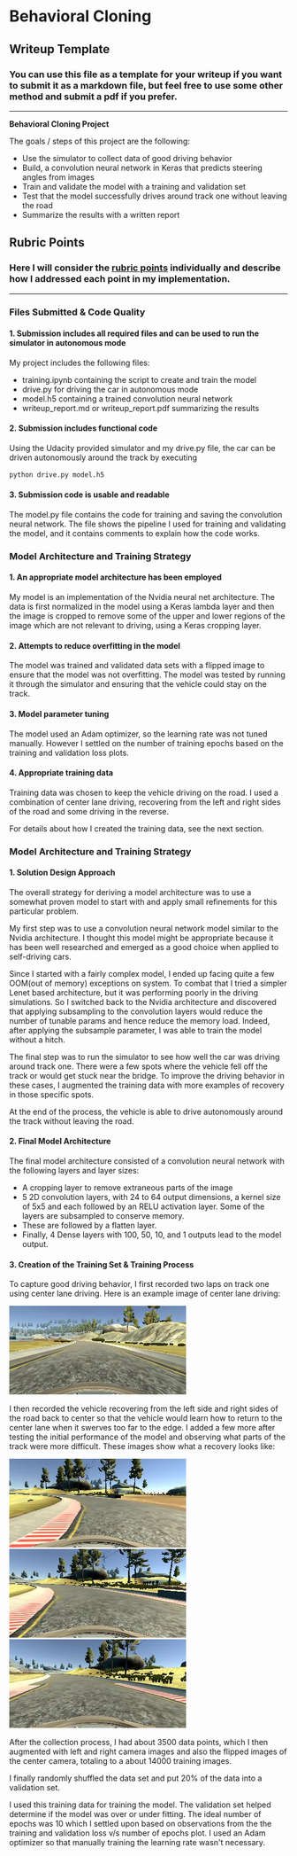 # **Behavioral Cloning**

## Writeup Template

### You can use this file as a template for your writeup if you want to submit it as a markdown file, but feel free to use some other method and submit a pdf if you prefer.

---

**Behavioral Cloning Project**

The goals / steps of this project are the following:
* Use the simulator to collect data of good driving behavior
* Build, a convolution neural network in Keras that predicts steering angles from images
* Train and validate the model with a training and validation set
* Test that the model successfully drives around track one without leaving the road
* Summarize the results with a written report


[//]: # (Image References)

[image1]: ./output_images/image1.jpg "Center lane driving"
[image2]: ./output_images/image2.jpg "Recovery Image"
[image3]: ./output_images/image3.jpg "Recovery Image"
[image4]: ./output_images/image4.jpg "Recovery Image"

## Rubric Points
### Here I will consider the [rubric points](https://review.udacity.com/#!/rubrics/432/view) individually and describe how I addressed each point in my implementation.  

---
### Files Submitted & Code Quality

#### 1. Submission includes all required files and can be used to run the simulator in autonomous mode

My project includes the following files:
* training.ipynb containing the script to create and train the model
* drive.py for driving the car in autonomous mode
* model.h5 containing a trained convolution neural network
* writeup_report.md or writeup_report.pdf summarizing the results

#### 2. Submission includes functional code
Using the Udacity provided simulator and my drive.py file, the car can be driven autonomously around the track by executing
```sh
python drive.py model.h5
```

#### 3. Submission code is usable and readable

The model.py file contains the code for training and saving the convolution neural network. The file shows the pipeline I used for training and validating the model, and it contains comments to explain how the code works.

### Model Architecture and Training Strategy

#### 1. An appropriate model architecture has been employed

My model is an implementation of the Nvidia neural net architecture. The data is first normalized in the model using a Keras lambda layer and then the image is cropped to remove some of the upper and lower regions of the image which are not relevant to driving, using a Keras cropping layer.

#### 2. Attempts to reduce overfitting in the model

The model was trained and validated data sets with a flipped image to ensure that the model was not overfitting. The model was tested by running it through the simulator and ensuring that the vehicle could stay on the track.

#### 3. Model parameter tuning

The model used an Adam optimizer, so the learning rate was not tuned manually. However I settled on the number of training epochs based on the training and validation loss plots.

#### 4. Appropriate training data

Training data was chosen to keep the vehicle driving on the road. I used a combination of center lane driving, recovering from the left and right sides of the road and some driving in the reverse.

For details about how I created the training data, see the next section.

### Model Architecture and Training Strategy

#### 1. Solution Design Approach

The overall strategy for deriving a model architecture was to use a somewhat proven model to start with and apply small refinements for this particular problem.

My first step was to use a convolution neural network model similar to the Nvidia architecture. I thought this model might be appropriate because it has been well researched and emerged as a good choice when applied to self-driving cars.

Since I started with a fairly complex model, I ended up facing quite a few OOM(out of memory) exceptions on system. To combat that I tried a simpler Lenet based architecture, but it was performing poorly in the driving simulations. So I switched back to the Nvidia architecture and discovered that applying subsampling to the convolution layers would reduce the number of tunable params and hence reduce the memory load. Indeed, after applying the subsample parameter, I was able to train the model without a hitch.

The final step was to run the simulator to see how well the car was driving around track one. There were a few spots where the vehicle fell off the track or would get stuck near the bridge. To improve the driving behavior in these cases, I augmented the training data with more examples of recovery in those specific spots.

At the end of the process, the vehicle is able to drive autonomously around the track without leaving the road.

#### 2. Final Model Architecture

The final model architecture consisted of a convolution neural network with the following layers and layer sizes:
- A cropping layer to remove extraneous parts of the image
- 5 2D convolution layers, with 24 to 64 output dimensions, a kernel size of 5x5 and each followed by an RELU activation layer. Some of the layers are subsampled to conserve memory.
- These are followed by a flatten layer.
- Finally, 4 Dense layers with 100, 50, 10, and 1 outputs lead to the model output.

#### 3. Creation of the Training Set & Training Process

To capture good driving behavior, I first recorded two laps on track one using center lane driving. Here is an example image of center lane driving:

![alt text][image1]

I then recorded the vehicle recovering from the left side and right sides of the road back to center so that the vehicle would learn how to return to the center lane when it swerves too far to the edge. I added a few more after testing the initial performance of the model and observing what parts of the track were more difficult. These images show what a recovery looks like:

![alt text][image2]
![alt text][image3]
![alt text][image4]

After the collection process, I had about 3500 data points, which I then augmented with left and right camera images and also the flipped images of the center camera, totaling to a about 14000 training images.

I finally randomly shuffled the data set and put 20% of the data into a validation set.

I used this training data for training the model. The validation set helped determine if the model was over or under fitting. The ideal number of epochs was 10 which I settled upon based on observations from the the training and validation loss v/s number of epochs plot. I used an Adam optimizer so that manually training the learning rate wasn't necessary.
